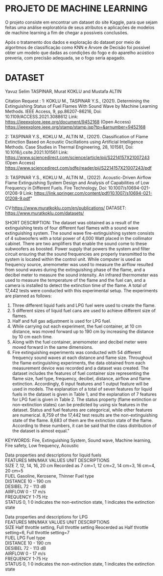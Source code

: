 # PROJETO DE MACHINE LEARNING

O projeto consiste em encontrar um dataset do site Kaggle, para que sejam feitas uma análise exploratória de seus atributos e aplicações de modelos de machine learning a fim de chegar a possíveis conclusões.

Após o tratamento dos dados e exploração do dataset por meio de algoritmos de classificação como KNN e Árvore de Decisão foi possível obter um modelo que dadas as condições do fogo e do aparelho acústico preveria, com precisão adequada, se o fogo seria apagado.

# DATASET

Yavuz Selim TASPINAR, Murat KOKLU and Mustafa ALTIN

Citation Request :
1: KOKLU M., TASPINAR Y.S.,  (2021).  Determining the Extinguishing Status of Fuel Flames With Sound Wave by Machine Learning Methods.  IEEE Access, 9, pp.86207-86216, Doi: 10.1109/ACCESS.2021.3088612
Link: https://ieeexplore.ieee.org/document/9452168 (Open Access)
https://ieeexplore.ieee.org/stamp/stamp.jsp?tp=&arnumber=9452168

2: TASPINAR Y.S., KOKLU M., ALTIN M., (2021).  Classification of Flame Extinction Based on Acoustic Oscillations using Artificial Intelligence Methods.  Case Studies in Thermal Engineering, 28, 101561, Doi: 10.1016/j.csite.2021.101561
Link: https://www.sciencedirect.com/science/article/pii/S2214157X21007243  (Open Access) https://www.sciencedirect.com/sdfe/reader/pii/S2214157X21007243/pdf

3: TASPINAR Y.S., KOKLU M., ALTIN M., (2022).  Acoustic-Driven Airflow Flame Extinguishing System Design and Analysis of Capabilities of Low Frequency in Different Fuels.  Fire Technology, Doi: 10.1007/s10694-021-01208-9
Link: https://link.springer.com/content/pdf/10.1007/s10694-021-01208-9.pdf"

CV:https://www.muratkoklu.com/en/publications/
DATASET: https://www.muratkoklu.com/datasets/



SHORT DESCRIPTION: The dataset was obtained as a result of the extinguishing tests of four different fuel flames with a sound wave extinguishing system. The sound wave fire-extinguishing system consists of 4 subwoofers with a total power of 4,000 Watt placed in the collimator cabinet. There are two amplifiers that enable the sound come to these subwoofers as boosted. Power supply that powers the system and filter circuit ensuring that the sound frequencies are properly transmitted to the system is located within the control unit. While computer is used as frequency source, anemometer was used to measure the airflow resulted from sound waves during the extinguishing phase of the flame, and a decibel meter to measure the sound intensity. An infrared thermometer was used to measure the temperature of the flame and the fuel can, and a camera is installed to detect the extinction time of the flame. A total of 17,442 tests were conducted with this experimental setup. The experiments are planned as follows:
1. Three different liquid fuels and LPG fuel were used to create the flame.
2. 5 different sizes of liquid fuel cans are used to achieve different size of flames.
3. Half and full gas adjustment is used for LPG fuel.
4. While carrying out each experiment, the fuel container, at 10 cm distance, was moved forward up to 190 cm by increasing the distance by 10 cm each time.
5. Along with the fuel container, anemometer and decibel meter were moved forward in the same dimensions.
6. Fire extinguishing experiments was conducted with 54 different frequency sound waves at each distance and flame size.
Throughout the flame extinguishing experiments, the data obtained from each measurement device was recorded and a dataset was created. The dataset includes the features of fuel container size representing the flame size, fuel type, frequency, decibel, distance, airflow and flame extinction. Accordingly, 6 input features and 1 output feature will be used in models. The explanation of a total of seven features for liquid fuels in the dataset is given in Table 1, and the explanation of 7 features for LPG fuel is given in Table 2.
The status property (flame extinction or non-extinction states) can be predicted by using six features in the dataset. Status and fuel features are categorical, while other features are numerical. 8,759 of the 17,442 test results are the non-extinguishing state of the flame. 8,683 of them are the extinction state of the flame. According to these numbers, it can be said that the class distribution of the dataset is almost equal."				

KEYWORDS: Fire, Extinguishing System, Sound wave, Machine learning, Fire safety, Low frequency, Acoustic

Data properties and descriptions for liquid fuels				
FEATURES	MIN/MAX VALUES					UNIT	DESCRIPTIONS	
SIZE		7, 12, 14, 16, 20				cm		Recorded as 7 cm=1, 12 cm=2, 14 cm=3, 16 cm=4, 20 cm=5	
FUEL		Gasoline, Kerosene, Thinner				Fuel type	
DISTANCE	10 - 190						cm		
DESIBEL		72 - 113						dB		
AIRFLOW		0 - 17							m/s		
FREQUENCY	1-75							Hz		
STATUS		0, 1									0 indicates the non-extinction state, 1 indicates the extinction state	
				
				
Data properties and descriptions for LPG				
FEATURES	MIN/MAX VALUES									UNIT		DESCRIPTIONS	
SIZE		Half throttle setting, Full throttle setting				Reocerded as Half throttle setting=6, Full throttle setting=7	
FUEL		LPG															Fuel type	
DISTANCE	10 - 190										cm		
DESIBEL		72 - 113										dB		
AIRFLOW		0 - 17											m/s		
FREQUENCY	1-75											Hz		
STATUS		0, 1														0 indicates the non-extinction state, 1 indicates the extinction state
